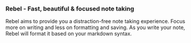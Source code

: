  ### Rebel - Fast, beautiful & focused note taking
 
 Rebel aims to provide you a distraction-free note taking experience. Focus more on writing and less on formatting and saving. As you write your note, Rebel will format it based on your markdown syntax.
